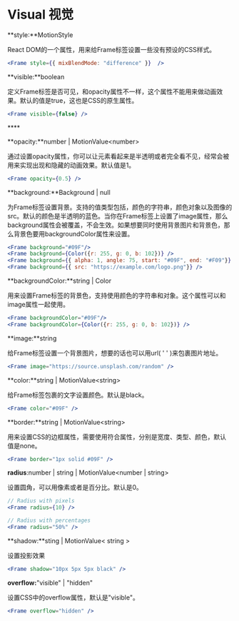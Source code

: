 # Visual 视觉

**style:**MotionStyle

React DOM的一个属性，用来给Frame标签设置一些没有预设的CSS样式。

```jsx
<Frame style={{ mixBlendMode: "difference" }}  />
```



**visible:**boolean

定义Frame标签是否可见，和opacity属性不一样，这个属性不能用来做动画效果。默认的值是true，这也是CSS的原生属性。

```jsx
<Frame visible={false} />
```

\*\*\*\*

**opacity:**number \| MotionValue&lt;number&gt;

通过设置opacity属性，你可以让元素看起来是半透明或者完全看不见，经常会被用来实现出现和隐藏的动画效果。默认值是1。

```jsx
<Frame opacity={0.5} />
```



**background:**Background \| null

为Frame标签设置背景。支持的值类型包括，颜色的字符串，颜色对象以及图像的src。默认的颜色是半透明的蓝色。当你在Frame标签上设置了image属性，那么background属性会被覆盖，不会生效。如果想要同时使用背景图片和背景色，那么背景色要用backgroundColor属性来设置。

```jsx
<Frame background="#09F"/>
<Frame background={Color({r: 255, g: 0, b: 102})} />
<Frame background={{ alpha: 1, angle: 75, start: "#09F", end: "#F09"}} />
<Frame background={{ src: "https://example.com/logo.png"}} />
```



**backgroundColor:**string \| Color

用来设置Frame标签的背景色，支持使用颜色的字符串和对象。这个属性可以和image属性一起使用。

```jsx
<Frame backgroundColor="#09F"/>
<Frame backgroundColor={Color({r: 255, g: 0, b: 102})} />
```



**image:**string

给Frame标签设置一个背景图片，想要的话也可以用url\( ' ' \)来包裹图片地址。

```jsx
<Frame image="https://source.unsplash.com/random" />
```



**color:**string \| MotionValue&lt;string&gt;

给Frame标签包裹的文字设置颜色。默认是black。

```jsx
<Frame color="#09F" />
```



**border:**string \| MotionValue&lt;string&gt;

用来设置CSS的边框属性，需要使用符合属性，分别是宽度、类型、颜色，默认值是none。

```jsx
<Frame border="1px solid #09F" />
```



**radius**:number \| string \| MotionValue&lt;number \| string&gt;

设置圆角，可以用像素或者是百分比。默认是0。

```jsx
// Radius with pixels
<Frame radius={10} />

// Radius with percentages
<Frame radius="50%" />
```



**shadow:**sting \| MotionValue&lt; string &gt;

设置投影效果

```jsx
<Frame shadow="10px 5px 5px black" />
```



**overflow:**"visible" \| "hidden"

设置CSS中的overflow属性，默认是"visible"。

```jsx
<Frame overflow="hidden" />
```















